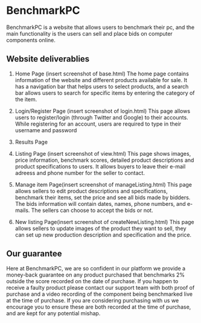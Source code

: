 # BenchmarkPC
 
BenchmarkPC is a website that allows users to benchmark their pc, and the main functionality is the users can sell and place bids on computer components online. 

## Website deliverablies

1. Home Page (insert screenshot of base.html)
The home page contains information of the website and different products available for sale. It has a navigation bar that helps users to select products, and a search bar allows users to search for specific items by entering the category of the item. 

2. Login/Register Page (insert screenshot of login.html)
This page allows users to register/login (through Twitter and Google) to their accounts. While registering for an account, users are required to type in their username and password

3. Results Page

4. Listing Page (insert screenshot of view.html)
This page shows images, price information, benchmark scores, detailed product descriptions and product specifications to users. It allows buyers to leave their e-mail adreess and phone number for the seller to contact. 

5. Manage item Page(insert screenshot of manageListing.html)
This page allows sellers to edit product descriptions and specifications, benchmark their items, set the price and see all bids made by bidders. The bids information will contain dates, names, phone numbers, and e-mails. The sellers can choose to accept the bids or not. 

6. New listing Page(insert screenshot of createNewListing.html)
This page allows sellers to update images of the product they want to sell, they can set up new production description and specification and the price. 

## Our guarantee
Here at BenchmarkPC, we are so confident in our platform we provide a money-back guarantee on any product purchased that benchmarks 2% outside the score recorded on the date of purchase. If you happen to receive a faulty product please contact our support team with both proof of purchase and a video recording of the component being benchmarked live at the time of purchase. If you are considering purchasing with us we encourage you to ensure these are both recorded at the time of purchase, and are kept for any potential mishap.
